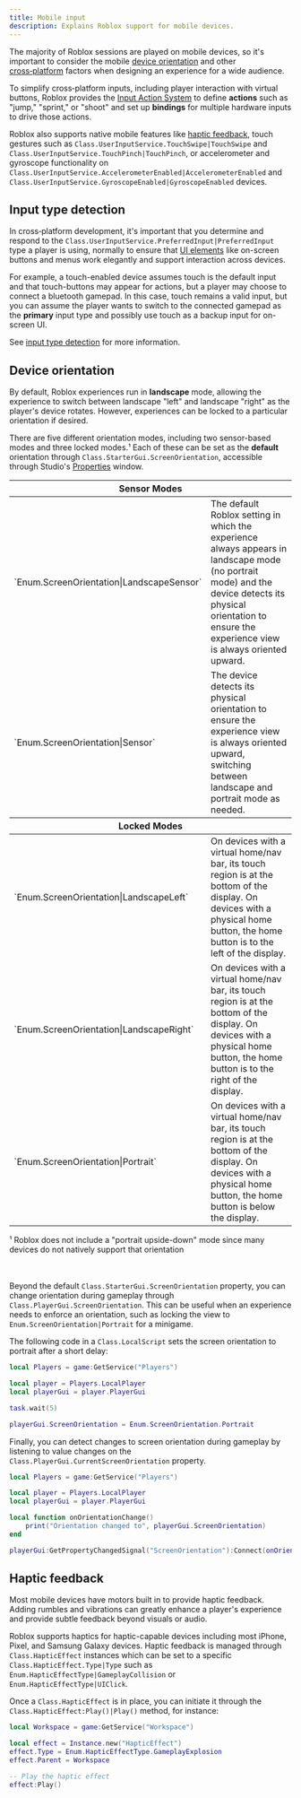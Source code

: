 ```yaml
---
title: Mobile input
description: Explains Roblox support for mobile devices.
---
```


The majority of Roblox sessions are played on mobile devices, so it's important to consider the mobile [device orientation](#device-orientation) and other [cross‑platform](../projects/cross-platform.md) factors when designing an experience for a wide audience.

To simplify cross‑platform inputs, including player interaction with virtual buttons, Roblox provides the [Input Action System](../input/input-action-system.md) to define **actions** such as "jump," "sprint," or "shoot" and set up **bindings** for multiple hardware inputs to drive those actions.

Roblox also supports native mobile features like [haptic feedback](#haptic-feedback), touch gestures such as `Class.UserInputService.TouchSwipe|TouchSwipe` and `Class.UserInputService.TouchPinch|TouchPinch`, or accelerometer and gyroscope functionality on `Class.UserInputService.AccelerometerEnabled|AccelerometerEnabled` and `Class.UserInputService.GyroscopeEnabled|GyroscopeEnabled` devices.

## Input type detection

In cross‑platform development, it's important that you determine and respond to the `Class.UserInputService.PreferredInput|PreferredInput` type a player is using, normally to ensure that [UI&nbsp;elements](../ui/index.md#ui-objects) like on-screen buttons and menus work elegantly and support interaction across devices.

For example, a touch-enabled device assumes touch is the default input and that touch-buttons may appear for actions, but a player may choose to connect a bluetooth gamepad. In this case, touch remains a valid input, but you can assume the player wants to switch to the connected gamepad as the **primary** input type and possibly use touch as a backup input for on-screen UI.

See [input type detection](./index.md#input-type-detection) for more information.

## Device orientation

By default, Roblox experiences run in **landscape** mode, allowing the experience to switch between landscape "left" and landscape "right" as the player's device rotates. However, experiences can be locked to a particular orientation if desired.

There are five different orientation modes, including two sensor-based modes and three locked modes.&sup1; Each of these can be set as the **default** orientation through `Class.StarterGui.ScreenOrientation`, accessible through Studio's [Properties](../studio/properties.md) window.

<table>
<thead>
  <tr>
    <th colspan="2">Sensor Modes</th>
  </tr>
</thead>
<tbody>
  <tr>
    <td>`Enum.ScreenOrientation|LandscapeSensor`</td>
    <td>The default Roblox setting in which the experience always appears in landscape mode (no portrait mode) and the device detects its physical orientation to ensure the experience view is always oriented upward.</td>
  </tr>
  <tr>
    <td>`Enum.ScreenOrientation|Sensor`</td>
    <td>The device detects its physical orientation to ensure the experience view is always oriented upward, switching between landscape and portrait mode as needed.</td>
  </tr>
</tbody>
<thead>
  <tr>
    <th colspan="2">Locked Modes</th>
  </tr>
</thead>
<tbody>
  <tr>
    <td>`Enum.ScreenOrientation|LandscapeLeft`</td>
    <td>On devices with a virtual home/nav bar, its touch region is at the bottom of the display. On devices with a physical home button, the home button is to the left of the display.</td>
  </tr>
  <tr>
    <td>`Enum.ScreenOrientation|LandscapeRight`</td>
    <td>On devices with a virtual home/nav bar, its touch region is at the bottom of the display. On devices with a physical home button, the home button is to the right of the display.</td>
  </tr>
  <tr>
    <td>`Enum.ScreenOrientation|Portrait`</td>
    <td>On devices with a virtual home/nav bar, its touch region is at the bottom of the display. On devices with a physical home button, the home button is below the display.</td>
  </tr>
</tbody>
</table>

<figcaption>&sup1; Roblox does not include a "portrait upside-down" mode since many devices do not natively support that orientation</figcaption><br /><br />

Beyond the default `Class.StarterGui.ScreenOrientation` property, you can change orientation during gameplay through `Class.PlayerGui.ScreenOrientation`. This can be useful when an experience needs to enforce an orientation, such as locking the view to `Enum.ScreenOrientation|Portrait` for a minigame.

The following code in a `Class.LocalScript` sets the screen orientation to portrait after a short delay:

```lua title="LocalScript - Change Screen Orientation to Portrait"
local Players = game:GetService("Players")

local player = Players.LocalPlayer
local playerGui = player.PlayerGui

task.wait(5)

playerGui.ScreenOrientation = Enum.ScreenOrientation.Portrait
```

Finally, you can detect changes to screen orientation during gameplay by listening to value changes on the `Class.PlayerGui.CurrentScreenOrientation` property.

```lua title="LocalScript - Detect Screen Orientation Changes"
local Players = game:GetService("Players")

local player = Players.LocalPlayer
local playerGui = player.PlayerGui

local function onOrientationChange()
	print("Orientation changed to", playerGui.ScreenOrientation)
end

playerGui:GetPropertyChangedSignal("ScreenOrientation"):Connect(onOrientationChange)
```

## Haptic feedback

Most mobile devices have motors built in to provide haptic feedback. Adding rumbles and vibrations can greatly enhance a player's experience and provide subtle feedback beyond visuals or audio.

Roblox supports haptics for haptic-capable devices including most iPhone, Pixel, and Samsung Galaxy devices. Haptic feedback is managed through `Class.HapticEffect` instances which can be set to a specific `Class.HapticEffect.Type|Type` such as `Enum.HapticEffectType|GameplayCollision` or `Enum.HapticEffectType|UIClick`.

Once a `Class.HapticEffect` is in place, you can initiate it through the `Class.HapticEffect:Play()|Play()` method, for instance:

```lua
local Workspace = game:GetService("Workspace")

local effect = Instance.new("HapticEffect")
effect.Type = Enum.HapticEffectType.GameplayExplosion
effect.Parent = Workspace

-- Play the haptic effect
effect:Play()
```
